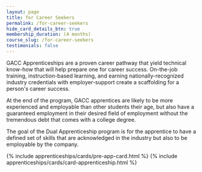 ```yaml
---
layout: page
title: for Career Seekers
permalink: /for-career-seekers
hide_card_details_btn: true
membership_duration: (4 months)
course_slug: /for-career-seekers
testimonials: false
---
```


GACC Apprenticeships are a proven career pathway that yield technical know-how that will help prepare one for career success. On-the-job training, instruction-based learning, and earning nationally-recognized industry credentials with employer-support create a scaffolding for a person's career success.

At the end of the program, GACC apprentices are likely to be more experienced and employable than other students their age, but also have a guaranteed employment in their desired field of employment without the tremendous debt that comes with a college degree.

The goal of the Dual Apprenticeship program is for the apprentice to have a defined set of skills that are acknowledged in the industry but also to be employable by the company.

<div class="d-flex responsive-container">
    {% include apprenticeships/cards/pre-app-card.html %}
    {% include apprenticeships/cards/card-apprenticeship.html %}
</div>
